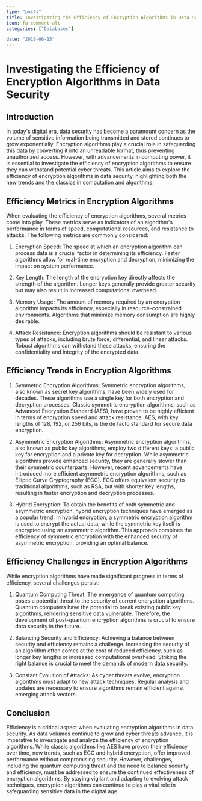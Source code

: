 ```yaml
---
type: "posts"
title: Investigating the Efficiency of Encryption Algorithms in Data Security
icon: fa-comment-alt
categories: ["Databases"]

date: "2019-06-15"
---
```




# Investigating the Efficiency of Encryption Algorithms in Data Security

## Introduction

In today's digital era, data security has become a paramount concern as the volume of sensitive information being transmitted and stored continues to grow exponentially. Encryption algorithms play a crucial role in safeguarding this data by converting it into an unreadable format, thus preventing unauthorized access. However, with advancements in computing power, it is essential to investigate the efficiency of encryption algorithms to ensure they can withstand potential cyber threats. This article aims to explore the efficiency of encryption algorithms in data security, highlighting both the new trends and the classics in computation and algorithms.

## Efficiency Metrics in Encryption Algorithms

When evaluating the efficiency of encryption algorithms, several metrics come into play. These metrics serve as indicators of an algorithm's performance in terms of speed, computational resources, and resistance to attacks. The following metrics are commonly considered:

1. Encryption Speed: The speed at which an encryption algorithm can process data is a crucial factor in determining its efficiency. Faster algorithms allow for real-time encryption and decryption, minimizing the impact on system performance.

2. Key Length: The length of the encryption key directly affects the strength of the algorithm. Longer keys generally provide greater security but may also result in increased computational overhead.

3. Memory Usage: The amount of memory required by an encryption algorithm impacts its efficiency, especially in resource-constrained environments. Algorithms that minimize memory consumption are highly desirable.

4. Attack Resistance: Encryption algorithms should be resistant to various types of attacks, including brute force, differential, and linear attacks. Robust algorithms can withstand these attacks, ensuring the confidentiality and integrity of the encrypted data.

## Efficiency Trends in Encryption Algorithms

1. Symmetric Encryption Algorithms: Symmetric encryption algorithms, also known as secret key algorithms, have been widely used for decades. These algorithms use a single key for both encryption and decryption processes. Classic symmetric encryption algorithms, such as Advanced Encryption Standard (AES), have proven to be highly efficient in terms of encryption speed and attack resistance. AES, with key lengths of 128, 192, or 256 bits, is the de facto standard for secure data encryption.

2. Asymmetric Encryption Algorithms: Asymmetric encryption algorithms, also known as public key algorithms, employ two different keys: a public key for encryption and a private key for decryption. While asymmetric algorithms provide enhanced security, they are generally slower than their symmetric counterparts. However, recent advancements have introduced more efficient asymmetric encryption algorithms, such as Elliptic Curve Cryptography (ECC). ECC offers equivalent security to traditional algorithms, such as RSA, but with shorter key lengths, resulting in faster encryption and decryption processes.

3. Hybrid Encryption: To obtain the benefits of both symmetric and asymmetric encryption, hybrid encryption techniques have emerged as a popular trend. In hybrid encryption, a symmetric encryption algorithm is used to encrypt the actual data, while the symmetric key itself is encrypted using an asymmetric algorithm. This approach combines the efficiency of symmetric encryption with the enhanced security of asymmetric encryption, providing an optimal balance.

## Efficiency Challenges in Encryption Algorithms

While encryption algorithms have made significant progress in terms of efficiency, several challenges persist:

1. Quantum Computing Threat: The emergence of quantum computing poses a potential threat to the security of current encryption algorithms. Quantum computers have the potential to break existing public key algorithms, rendering sensitive data vulnerable. Therefore, the development of post-quantum encryption algorithms is crucial to ensure data security in the future.

2. Balancing Security and Efficiency: Achieving a balance between security and efficiency remains a challenge. Increasing the security of an algorithm often comes at the cost of reduced efficiency, such as longer key lengths or increased computational overhead. Striking the right balance is crucial to meet the demands of modern data security.

3. Constant Evolution of Attacks: As cyber threats evolve, encryption algorithms must adapt to new attack techniques. Regular analysis and updates are necessary to ensure algorithms remain efficient against emerging attack vectors.

## Conclusion

Efficiency is a critical aspect when evaluating encryption algorithms in data security. As data volumes continue to grow and cyber threats advance, it is imperative to investigate and analyze the efficiency of encryption algorithms. While classic algorithms like AES have proven their efficiency over time, new trends, such as ECC and hybrid encryption, offer improved performance without compromising security. However, challenges, including the quantum computing threat and the need to balance security and efficiency, must be addressed to ensure the continued effectiveness of encryption algorithms. By staying vigilant and adapting to evolving attack techniques, encryption algorithms can continue to play a vital role in safeguarding sensitive data in the digital age.